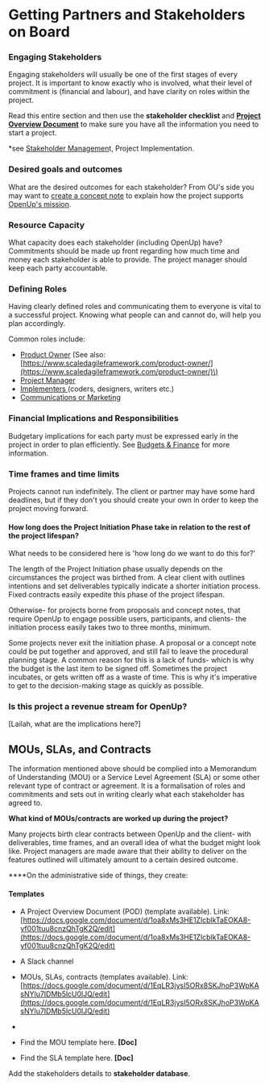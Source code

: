 # Getting Partners and Stakeholders on Board

### **Engaging Stakeholders**

Engaging stakeholders will usually be one of the first stages of every project. It is important to know exactly who is involved, what their level of commitment is \(financial and labour\), and have clarity on roles within the project. 

Read this entire section and then use the **stakeholder checklist** and [**Project Overview Document**](https://docs.google.com/document/d/1xDjx5-Wfqbsi8WnyaOrEQd-r98a_p27Jjp6WQ4nj_zc/edit) to make sure you have all the information you need to start a project.

\*see [Stakeholder Managemen](../project-planning/stakeholder-management.md)t, Project Implementation.

### Desired goals and outcomes

What are the desired outcomes for each stakeholder? From OU's side you may want to [create a concept note](https://drive.google.com/open?id=1K-mBZlabZYBi_LApktb7eYpmR1NCo7M8oroDechZfA8) to explain how the project supports[ OpenUp's mission](). 

### Resource Capacity

What capacity does each stakeholder \(including OpenUp\) have? Commitments should be made up front regarding how much time and money each stakeholder is able to provide. The project manager should keep each party accountable.

### Defining Roles

Having clearly defined roles and communicating them to everyone is vital to a successful project. Knowing what people can and cannot do, will help you plan accordingly.

Common roles include:

* [Product Owner](../project-planning/common-roles.md#product-owner) \(See also: [https://www.scaledagileframework.com/product-owner/](https://www.scaledagileframework.com/product-owner/)\)
* [Project Manager](../project-planning/common-roles.md#project-manager)
* [Implementers ](../project-planning/common-roles.md#lead-developer)\(coders, designers, writers etc.\)
* [Communications or Marketing](../project-planning/common-roles.md#communications-and-marketing-lead)

### Financial Implications and Responsibilities

Budgetary implications for each party must be expressed early in the project in order to plan efficiently. See [Budgets & Finance](../../how-we-work/budgets-and-finance/) for more information.

### Time frames and time limits

Projects cannot run indefinitely. The client or partner may have some hard deadlines, but if they don't you should create your own in order to keep the project moving forward.

#### How long does the Project Initiation Phase take in relation to the rest of the project lifespan?

What needs to be considered here is 'how long do we want to do this for?'

The length of the Project Initiation phase usually depends on the circumstances the project was birthed from. A clear client with outlines intentions and set deliverables typically indicate a shorter initiation process. Fixed contracts easily expedite this phase of the project lifespan. 

Otherwise- for projects borne from proposals and concept notes, that require OpenUp to engage possible users, participants, and clients- the initiation process easily takes two to three months, minimum. 

Some projects never exit the initiation phase. A proposal or a concept note could be put together and approved, and still fail to leave the procedural planning stage. A common reason for this is a lack of funds- which is why the budget is the last item to be signed off. Sometimes the project incubates, or gets written off as a waste of time. This is why it's imperative to get to the decision-making stage as quickly as possible.

### Is this project a revenue stream for OpenUp?

\[Lailah, what are the implications here?\]

## MOUs, SLAs, and Contracts

The information mentioned above should be complied into a Memorandum of Understanding \(MOU\) or a Service Level Agreement \(SLA\) or some other relevant type of contract or agreement. It is a formalisation of roles and commitments and sets out in writing clearly what each stakeholder has agreed to.

**What kind of MOUs/contracts are worked up during the project?**

Many projects birth clear contracts between OpenUp and the client- with deliverables, time frames, and an overall idea of what the budget might look like. Project managers are made aware that their ability to deliver on the features outlined will ultimately amount to a certain desired outcome. 

  
****On the administrative side of things, they create:

#### Templates

* A Project Overview Document \(POD\) \(template available\). Link: [https://docs.google.com/document/d/1oa8xMs3HE1ZlcblkTaEOKA8-yf001tuu8cnzQhTgK2Q/edit](https://docs.google.com/document/d/1oa8xMs3HE1ZlcblkTaEOKA8-yf001tuu8cnzQhTgK2Q/edit)
* A Slack channel
* MOUs, SLAs, contracts \(templates available\). Link: [https://docs.google.com/document/d/1EqLR3jysI5ORx8SKJhoP3WpKAsNYlu7IDMb5lcU0lJQ/edit](https://docs.google.com/document/d/1EqLR3jysI5ORx8SKJhoP3WpKAsNYlu7IDMb5lcU0lJQ/edit)
* 


* Find the MOU template here. **\[Doc\]**
* Find the SLA template here. **\[Doc\]**

Add the stakeholders details to **stakeholder database**.

